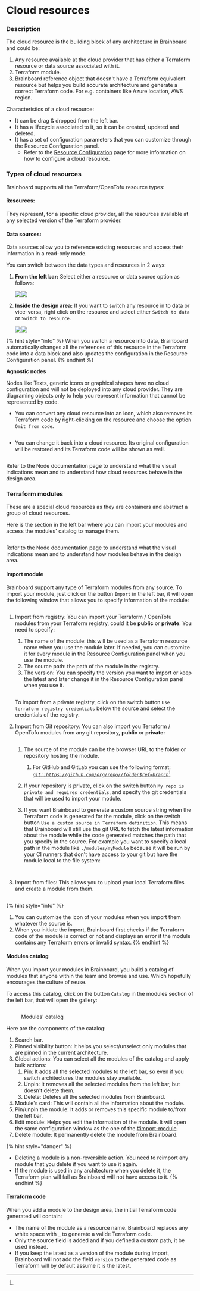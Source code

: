 # Cloud resources

### Description

The cloud resource is the building block of any architecture in Brainboard and could be:

1. Any resource available at the cloud provider that has either a Terraform resource or data source associated with it.
2. Terraform module.
3. Brainboard reference object that doesn't have a Terraform equivalent resource but helps you build accurate architecture and generate a correct Terraform code. For e.g. containers like Azure location, AWS region.

Characteristics of a cloud resource:

* It can be drag & dropped from the left bar.
* It has a lifecycle associated to it, so it can be created, updated and deleted.
* It has a set of configuration parameters that you can customize through the Resource Configuration panel.
  * Refer to the [Resource Configuration](../resource-configuration.md) page for more information on how to configure a cloud resource.

### Types of cloud resources

Brainboard supports all the Terraform/OpenTofu resource types:

#### Resources:

They represent, for a specific cloud provider, all the resources available at any selected version of the Terraform provider.

#### Data sources:

Data sources allow you to reference existing resources and access their information in a read-only mode.

You can switch between the data types and resources in 2 ways:

1.  **From the left bar:** Select either a resource or data source option as follows:

    ![](../../.gitbook/assets/leftbar-resource-option.png)![](../../.gitbook/assets/leftbar-data-resource-option.png)
2.  **Inside the design area:** If you want to switch any resource in to data or vice-versa, right click on the resource and select either `Switch to data` or `Switch to resource.`

    ![](../../.gitbook/assets/node-context-menu-switch-to-resource.png)![](../../.gitbook/assets/node-context-menu-switch-to-data.png)

{% hint style="info" %}
When you switch a resource into data, Brainboard automatically changes all the references of this resource in the Terraform code into a data block and also updates the configuration in the Resource Configuration panel.
{% endhint %}

**Agnostic nodes**

Nodes like Texts, generic icons or graphical shapes have no cloud configuration and will not be deployed into any cloud provider. They are diagraming objects only to help you represent information that cannot be represented by code.

* You can convert any cloud resource into an icon, which also removes its Terraform code by right-clicking on the resource and choose the option `Omit from code`.

<figure><img src="../../.gitbook/assets/node-context-menu-omit-from-code.png" alt=""><figcaption></figcaption></figure>

* You can change it back into a cloud resource. Its original configuration will be restored and its Terraform code will be shown as well.

<figure><img src="../../.gitbook/assets/node-context-menu-add-to-code.png" alt=""><figcaption></figcaption></figure>

Refer to the Node documentation page to understand what the visual indications mean and to understand how cloud resources behave in the design area.

### Terraform modules

These are a special cloud resources as they are containers and abstract a group of cloud resources.

Here is the section in the left bar where you can import your modules and access the modules' catalog to manage them.

<figure><img src="../../.gitbook/assets/leftbar-modules-section.png" alt=""><figcaption></figcaption></figure>

Refer to the Node documentation page to understand what the visual indications mean and to understand how modules behave in the design area.

#### Import module

Brainboard support any type of Terraform modules from any source. To import your module, just click on the button `Import` in the left bar, it will open the following window that allows you to specify information of the module:

<figure><img src="../../.gitbook/assets/module-modal.png" alt=""><figcaption></figcaption></figure>

1.  Import from registry: You can import your Terraform / OpenTofu modules from your Terraform registry, could it be **public** or **private**. You need to specify:

    1. The name of the module: this will be used as a Terraform resource name when you use the module later. If needed, you can customize it for every module in the Resource Configuration panel when you use the module.
    2. The source path: the path of the module in the registry.
    3. The version: You can specify the version you want to import or keep the latest and later change it in the Resource Configuration panel when you use it.



    <figure><img src="../../.gitbook/assets/module-modal-registry.png" alt=""><figcaption></figcaption></figure>

    To import from a private registry, click on the switch button `Use terraform registry credentials` below the source and select the credentials of the registry.
2.  Import from Git repository: You can also import you Terraform / OpenTofu modules from any git repository, **public** or **private:**



    <figure><img src="../../.gitbook/assets/module-modal-git.png" alt=""><figcaption></figcaption></figure>



    1. The source of the module can be the browser URL to the folder or repository hosting the module.
       1. For GitHub and GitLab you can use the following format: [_`git::https://github.com/org/repo//folder$ref=branch`_](#user-content-fn-1)[^1]
    2. If your repository is private, click on the switch button `My repo is private and requires credentials`, and specify the git credentials that will be used to import your module.
    3.  If you want Brainboard to generate a custom source string when the Terraform code is generated for the module, click on the switch button `Use a custom source in Terraform definition`. This means that Brainboard will still use the git URL to fetch the latest information about the module while the code generated matches the path that you specify in the source. For example you want to specify a local path in the module like `./modules/myModule` because it will be run by your CI runners that don't have access to your git but have the module local to the file system:

        <figure><img src="../../.gitbook/assets/module-modal-git-custom-source.png" alt=""><figcaption></figcaption></figure>



        <figure><img src="../../.gitbook/assets/module-code-for-custom-source.png" alt=""><figcaption></figcaption></figure>
3.  Import from files: This allows you to upload your local Terraform files and create a module from them.



    <figure><img src="../../.gitbook/assets/module-modal-file.png" alt=""><figcaption></figcaption></figure>



{% hint style="info" %}
1) You can customize the icon of your modules when you import them whatever the source is.
2) When you initiate the import, Brainboard first checks if the Terraform code of the module is correct or not and displays an error if the module contains any Terraform errors or invalid syntax.
{% endhint %}

#### Modules catalog

When you import your modules in Brainboard, you build a catalog of modules that anyone within the team and browse and use. Which hopefully encourages the culture of reuse.

To access this catalog, click on the button `Catalog` in the modules section of the left bar, that will  open the gallery:

<figure><img src="../../.gitbook/assets/modules-catalog-components.png" alt=""><figcaption><p>Modules' catalog</p></figcaption></figure>

Here are the components of the catalog:

1. Search bar.
2. Pinned visibility button: it helps you select/unselect only modules that are pinned in the current architecture.
3. Global actions: You can select all the modules of the catalog and apply bulk actions:
   1. Pin: It adds all the selected modules to the left bar, so even if you switch architectures the modules stay available.
   2. Unpin: It removes all the selected modules from the left bar, but doesn't delete them.
   3. Delete: Deletes all the selected modules from Brainboard.
4. Module's card: This will contain all the information about the module.
5. Pin/unpin the module: It adds or removes this specific module to/from the left bar.
6. Edit module: Helps you edit the information of the module. It will open the same configuration window as the one of the [#import-module](cloud-resources.md#import-module "mention").
7. Delete module: It permanently delete the module from Brainboard.

{% hint style="danger" %}
* Deleting a module is a non-reversible action. You need to reimport any module that you delete if you want to use it again.
* If the module is used in any architecture when you delete it, the Terraform plan will fail as Brainboard will not have access to it.
{% endhint %}

#### Terraform code

When you add a module to the design area, the initial Terraform code generated will contain:

* The name of the module as a resource name. Brainboard replaces any white space with `_` to generate a valide Terraform code.
* Only the source field is added and if you defined a custom path, it be used instead.
* If you keep the latest as a version of the module during import, Brainboard will not add the field `version` to the generated code as Terraform will by default assume it is the latest.

[^1]: 

